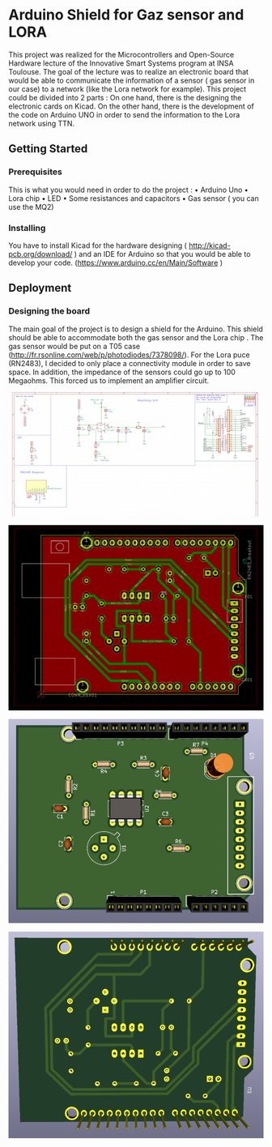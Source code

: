 # Arduino Shield for Gaz sensor and LORA
This project was realized for the Microcontrollers and Open-Source Hardware lecture
of the Innovative Smart Systems program at INSA Toulouse. The goal of the lecture was
to realize an electronic  board that would be able to communicate the information of a 
sensor ( gas sensor in our case) to a network (like the Lora network for example). 
This project could be divided into 2 parts : On one hand, there  is the designing 
the electronic cards on Kicad. On the other hand, there is the development of the 
code on Arduino UNO in order to send the information to the Lora network using TTN.
## Getting Started
### Prerequisites
This is what you would need in order to do the project :
•	Arduino Uno
•	Lora chip
•	LED
•	Some resistances  and capacitors
•	Gas sensor ( you can use the MQ2)

### Installing
You have to install Kicad for the hardware designing ( http://kicad-pcb.org/download/ )
and an IDE for Arduino so that you would be able to develop your code. 
(https://www.arduino.cc/en/Main/Software )

## Deployment
### Designing the board
The main goal of the project is to design a shield for the Arduino. 
This shield should be able to accommodate both the gas sensor and the Lora chip . 
The gas sensor would be put on a T05 case (http://fr.rsonline.com/web/p/photodiodes/7378098/). 
For the Lora puce (RN2483), I decided to only place a connectivity module in 
order to save space.  In addition, the impedance of the sensors could go up to 100 Megaohms. This forced us to 
implement an amplifier circuit. 

![The Schematic](./pictures/GasSensor_schematic.PNG)

![The PCB](./pictures/PCB.PNG)

![Front of the pcb in 3D view](./pictures/Front_pcb.PNG)

![Back of the pcb in 3D view](./pictures/back_pcb.PNG)


